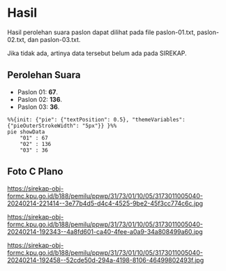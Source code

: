 # Hasil

Hasil perolehan suara paslon dapat dilihat pada file paslon-01.txt, paslon-02.txt, dan paslon-03.txt.

Jika tidak ada, artinya data tersebut belum ada pada SIREKAP.

## Perolehan Suara

 * Paslon 01: **67**.
 * Paslon 02: **136**.
 * Paslon 03: **36**.

```mermaid
%%{init: {"pie": {"textPosition": 0.5}, "themeVariables": {"pieOuterStrokeWidth": "5px"}} }%%
pie showData
    "01" : 67
    "02" : 136
    "03" : 36
```
## Foto C Plano

https://sirekap-obj-formc.kpu.go.id/b188/pemilu/ppwp/31/73/01/10/05/3173011005040-20240214-221414--3e77b4d5-d4c4-4525-9be2-45f3cc774c6c.jpg

https://sirekap-obj-formc.kpu.go.id/b188/pemilu/ppwp/31/73/01/10/05/3173011005040-20240214-192343--4a8fd601-ca40-4fee-a0a9-34a808499a60.jpg

https://sirekap-obj-formc.kpu.go.id/b188/pemilu/ppwp/31/73/01/10/05/3173011005040-20240214-192458--52cde50d-294a-4198-8106-46499802493f.jpg
